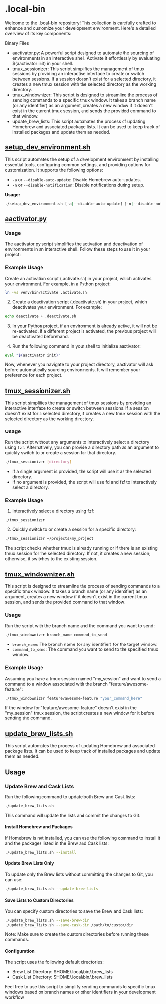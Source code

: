 # .local-bin

Welcome to the .local-bin repository! This collection is carefully crafted to enhance and customize your development environment. Here's a detailed overview of its key components:

Binary Files
- aactivator.py: A powerful script designed to automate the sourcing of environments in an interactive shell. Activate it effortlessly by evaluating $(aactivator init) in your shell.
- tmux_sessionizer: This script simplifies the management of tmux sessions by providing an interactive interface to create or switch between sessions. If a session doesn't exist for a selected directory, it creates a new tmux session with the selected directory as the working directory.
- tmux_windownizer: This script is designed to streamline the process of sending commands to a specific tmux window. It takes a branch name (or any identifier) as an argument, creates a new window if it doesn't exist in the current tmux session, and sends the provided command to that window.
- update_brew_lists: This script automates the process of updating Homebrew and associated package lists. It can be used to keep track of installed packages and update them as needed.

## [setup_dev_environment.sh](setup_dev_environment.sh)

This script automates the setup of a development environment by installing essential tools, configuring common settings, and providing options for customization. It supports the following options:

- `-a` or `--disable-auto-update`: Disable Homebrew auto-updates.
- `-n` or `--disable-notification`: Disable notifications during setup.

**Usage:**

```bash
./setup_dev_environment.sh [-a|--disable-auto-update] [-n|--disable-notification]
```

## [aactivator.py](aactivator.py)

### Usage 
The aactivator.py script simplifies the activation and deactivation of environments in an interactive shell. Follow these steps to use it in your project:

### Example Usage 
Create an activation script (.activate.sh) in your project, which activates your environment. For example, in a Python project:

```bash
ln -vs venv/bin/activate .activate.sh
```

2. Create a deactivation script (.deactivate.sh) in your project, which deactivates your environment. For example:

```bash
echo deactivate > .deactivate.sh
```
3. In your Python project, if an environment is already active, it will not be re-activated. If a different project is activated, the previous project will be deactivated beforehand.

4. Run the following command in your shell to initialize aactivator:
```bash
eval "$(aactivator init)"
```
Now, whenever you navigate to your project directory, aactivator will ask before automatically sourcing environments. It will remember your preference for each project.

## [tmux_sessionizer.sh](tmux_sessionizer.sh)

This script simplifies the management of tmux sessions by providing an interactive interface to create or switch between sessions. If a session doesn't exist for a selected directory, it creates a new tmux session with the selected directory as the working directory.

### Usage 

Run the script without any arguments to interactively select a directory using `fzf`. Alternatively, you can provide a directory path as an argument to quickly switch to or create a session for that directory.

```bash
./tmux_sessionizer [directory]
```
- If a single argument is provided, the script will use it as the selected directory.
- If no argument is provided, the script will use fd and fzf to interactively select a directory.

### Example Usage 

1. Interactively select a directory using fzf:
```bash
./tmux_sessionizer
```

2. Quickly switch to or create a session for a specific directory:
```bash
./tmux_sessionizer ~/projects/my_project
```

The script checks whether tmux is already running or if there is an existing tmux session for the selected directory. If not, it creates a new session; otherwise, it switches to the existing session.

## [tmux_windownizer.sh](tmux_windownizer.sh) 

This script is designed to streamline the process of sending commands to a specific tmux window. It takes a branch name (or any identifier) as an argument, creates a new window if it doesn't exist in the current tmux session, and sends the provided command to that window.

### Usage 

Run the script with the branch name and the command you want to send:

```bash
./tmux_windownizer branch_name command_to_send
```

- `branch_name`: The branch name (or any identifier) for the target window.
- `command_to_send`: The command you want to send to the specified tmux window.

### Example Usage 

Assuming you have a tmux session named "my_session" and want to send a command to a window associated with the branch "feature/awesome-feature":
```bash
./tmux_windownizer feature/awesome-feature "your_command_here"
```

If the window for "feature/awesome-feature" doesn't exist in the "my_session" tmux session, the script creates a new window for it before sending the command.

## [update_brew_lists.sh](update_brew_lists.sh) 

This script automates the process of updating Homebrew and associated package lists. It can be used to keep track of installed packages and update them as needed.

## Usage 

### Update Brew and Cask Lists 

Run the following command to update both Brew and Cask lists:

```bash
./update_brew_lists.sh
```

This command will update the lists and commit the changes to Git.

#### Install Homebrew and Packages 

If Homebrew is not installed, you can use the following command to install it and the packages listed in the Brew and Cask lists:

```bash
./update_brew_lists.sh --install
```

#### Update Brew Lists Only 

To update only the Brew lists without committing the changes to Git, you can use:

```bash
./update_brew_lists.sh --update-brew-lists
```

#### Save Lists to Custom Directories 
You can specify custom directories to save the Brew and Cask lists:

```bash
./update_brew_lists.sh --save-brew-dir
./update_brew_lists.sh --save-cask-dir /path/to/custom/dir
```

Note: Make sure to create the custom directories before running these commands.

#### Configuration 
The script uses the following default directories:

- Brew List Directory: $HOME/.local/bin/.brew_lists
- Cask List Directory: $HOME/.local/bin/.brew_lists

Feel free to use this script to simplify sending commands to specific tmux windows based on branch names or other identifiers in your development workflow
